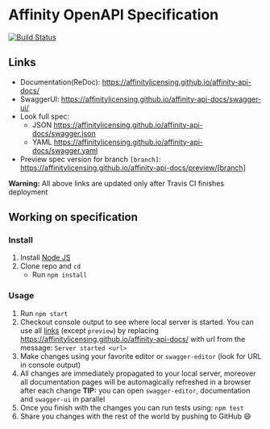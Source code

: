# Affinity OpenAPI Specification
[![Build Status](https://travis-ci.org/affinitylicensing/affinity-api-docs.svg?branch=master)](https://travis-ci.org/affinitylicensing/affinity-api-docs)



## Links

- Documentation(ReDoc): https://affinitylicensing.github.io/affinity-api-docs/
- SwaggerUI: https://affinitylicensing.github.io/affinity-api-docs/swagger-ui/
- Look full spec:
    + JSON https://affinitylicensing.github.io/affinity-api-docs/swagger.json
    + YAML https://affinitylicensing.github.io/affinity-api-docs/swagger.yaml
- Preview spec version for branch `[branch]`: https://affinitylicensing.github.io/affinity-api-docs/preview/[branch]

**Warning:** All above links are updated only after Travis CI finishes deployment

## Working on specification
### Install

1. Install [Node JS](https://nodejs.org/)
2. Clone repo and `cd`
    + Run `npm install`

### Usage

1. Run `npm start`
2. Checkout console output to see where local server is started. You can use all [links](#links) (except `preview`) by replacing https://affinitylicensing.github.io/affinity-api-docs/ with url from the message: `Server started <url>`
3. Make changes using your favorite editor or `swagger-editor` (look for URL in console output)
4. All changes are immediately propagated to your local server, moreover all documentation pages will be automagically refreshed in a browser after each change
**TIP:** you can open `swagger-editor`, documentation and `swagger-ui` in parallel
5. Once you finish with the changes you can run tests using: `npm test`
6. Share you changes with the rest of the world by pushing to GitHub :smile:
